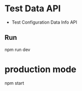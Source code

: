 # Test Data API

- Test Configuration Data Info API

## Run

npm run dev

# production mode

npm start

